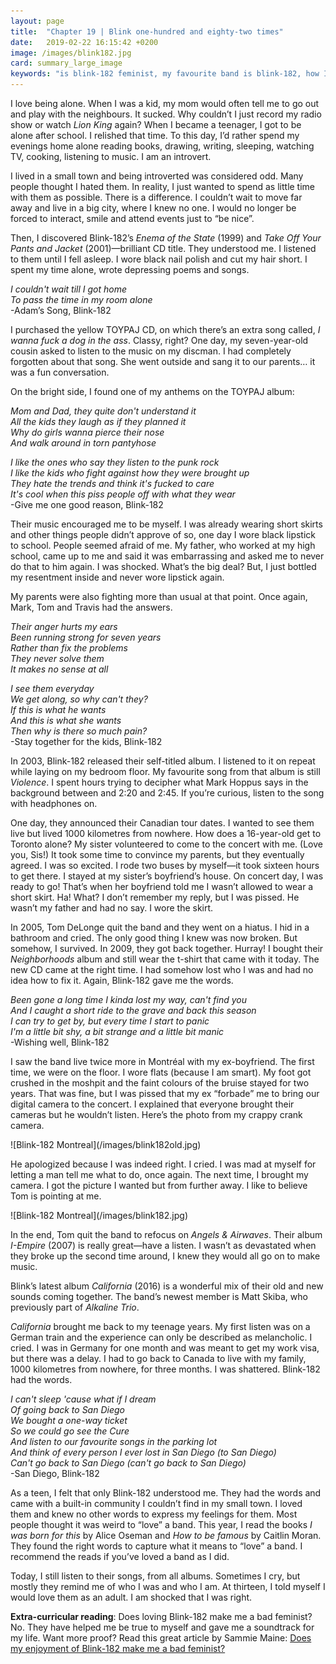 ```yaml
---
layout: page
title:  "Chapter 19 | Blink one-hundred and eighty-two times"
date:   2019-02-22 16:15:42 +0200
image: /images/blink182.jpg
card: summary_large_image
keywords: "is blink-182 feminist, my favourite band is blink-182, how I came to love blink-182, blink-182 and feminism, blink-182 introvert"
---
```

I love being alone. When I was a kid, my mom would often tell me to go out and play with the neighbours. It sucked. Why couldn’t I just record my radio show or watch *Lion King* again? When I became a teenager, I got to be alone after school. I relished that time. To this day, I’d rather spend my evenings home alone reading books, drawing, writing, sleeping, watching TV, cooking, listening to music. I am an introvert.

I lived in a small town and being introverted was considered odd. Many people thought I hated them. In reality, I just wanted to spend as little time with them as possible. There is a difference. I couldn’t wait to move far away and live in a big city, where I knew no one. I would no longer be forced to interact, smile and attend events just to “be nice”. 

Then, I discovered Blink-182’s *Enema of the State* (1999) and *Take Off Your Pants and Jacket* (2001)—brilliant CD title. They understood me. I listened to them until I fell asleep. I wore black nail polish and cut my hair short. I spent my time alone, wrote depressing poems and songs.

*I couldn't wait till I got home  
To pass the time in my room alone*  
-Adam’s Song, Blink-182

I purchased the yellow TOYPAJ CD, on which there’s an extra song called, *I wanna fuck a dog in the ass*. Classy, right? One day, my seven-year-old cousin asked to listen to the music on my discman. I had completely forgotten about that song. She went outside and sang it to our parents… it was a fun conversation.

On the bright side, I found one of my anthems on the TOYPAJ album: 

*Mom and Dad, they quite don't understand it  
All the kids they laugh as if they planned it  
Why do girls wanna pierce their nose  
And walk around in torn pantyhose*

*I like the ones who say they listen to the punk rock  
I like the kids who fight against how they were brought up  
They hate the trends and think it's fucked to care  
It's cool when this piss people off with what they wear*  
-Give me one good reason, Blink-182

Their music encouraged me to be myself. I was already wearing short skirts and other things people didn’t approve of so, one day I wore black lipstick to school. People seemed afraid of me. My father, who worked at my high school, came up to me and said it was embarrassing and asked me to never do that to him again. I was shocked. What’s the big deal? But, I just bottled my resentment inside and never wore lipstick again.

My parents were also fighting more than usual at that point. Once again, Mark, Tom and Travis had the answers.

*Their anger hurts my ears  
Been running strong for seven years  
Rather than fix the problems  
They never solve them  
It makes no sense at all*

*I see them everyday  
We get along, so why can't they?  
If this is what he wants  
And this is what she wants  
Then why is there so much pain?*  
-Stay together for the kids, Blink-182

In 2003, Blink-182 released their self-titled album. I listened to it on repeat while laying on my bedroom floor. My favourite song from that album is still *Violence*. I spent hours trying to decipher what Mark Hoppus says in the background between and 2:20 and 2:45. If you’re curious, listen to the song with headphones on. 

One day, they announced their Canadian tour dates. I wanted to see them live but lived 1000 kilometres from nowhere. How does a 16-year-old get to Toronto alone? My sister volunteered to come to the concert with me. (Love you, Sis!) It took some time to convince my parents, but they eventually agreed. I was so excited. I rode two buses by myself—it took sixteen hours to get there. I stayed at my sister’s boyfriend’s house. On concert day, I was ready to go! That’s when her boyfriend told me I wasn’t allowed to wear a short skirt. Ha! What? I don’t remember my reply, but I was pissed. He wasn’t my father and had no say. I wore the skirt. 

In 2005, Tom DeLonge quit the band and they went on a hiatus. I hid in a bathroom and cried. The only good thing I knew was now broken. But somehow, I survived. In 2009, they got back together. Hurray! I bought their *Neighborhoods* album and still wear the t-shirt that came with it today. The new CD came at the right time. I had somehow lost who I was and had no idea how to fix it. Again, Blink-182 gave me the words.

*Been gone a long time I kinda lost my way, can't find you  
And I caught a short ride to the grave and back this season  
I can try to get by, but every time I start to panic  
I'm a little bit shy, a bit strange and a little bit manic*  
-Wishing well, Blink-182

I saw the band live twice more in Montréal with my ex-boyfriend. The first time, we were on the floor. I wore flats (because I am smart). My foot got crushed in the moshpit and the faint colours of the bruise stayed for two years. That was fine, but I was pissed that my ex “forbade” me to bring our digital camera to the concert. I explained that everyone brought their cameras but he wouldn’t listen. Here’s the photo from my crappy crank camera.

<div class="image center" markdown="1">
![Blink-182 Montreal](/images/blink182old.jpg)
</div>

He apologized because I was indeed right. I cried. I was mad at myself for letting a man tell me what to do, once again. The next time, I brought my camera. I got the picture I wanted but from further away. I like to believe Tom is pointing at me.

<div class="image center" markdown="1">
![Blink-182 Montreal](/images/blink182.jpg)
</div>

In the end, Tom quit the band to refocus on *Angels & Airwaves*. Their album *I-Empire* (2007) is really great—have a listen. I wasn’t as devastated when they broke up the second time around, I knew they would all go on to make music. 

Blink’s latest album *California* (2016) is a wonderful mix of their old and new sounds coming together. The band’s newest member is Matt Skiba, who previously part of *Alkaline Trio*. 

*California* brought me back to my teenage years. My first listen was on a German train and the experience can only be described as melancholic. I cried. I was in Germany for one month and was meant to get my work visa, but there was a delay. I had to go back to Canada to live with my family, 1000 kilometres from nowhere, for three months. I was shattered. Blink-182 had the words.

*I can't sleep 'cause what if I dream  
Of going back to San Diego  
We bought a one-way ticket  
So we could go see the Cure  
And listen to our favourite songs in the parking lot  
And think of every person I ever lost in San Diego (to San Diego)  
Can't go back to San Diego (can't go back to San Diego)*  
-San Diego, Blink-182

As a teen, I felt that only Blink-182 understood me. They had the words and came with a built-in community I couldn’t find in my small town. I loved them and knew no other words to express my feelings for them. Most people thought it was weird to “love” a band. This year, I read the books *I was born for this* by Alice Oseman and *How to be famous* by Caitlin Moran. They found the right words to capture what it means to “love” a band. I recommend the reads if you’ve loved a band as I did.

Today, I still listen to their songs, from all albums. Sometimes I cry, but mostly they remind me of who I was and who I am. At thirteen, I told myself I would love them as an adult. I am shocked that I was right.

**Extra-curricular reading**: Does loving Blink-182 make me a bad feminist? No. They have helped me be true to myself and gave me a soundtrack for my life. Want more proof? Read this great article by Sammie Maine: [Does my enjoyment of Blink-182 make me a bad feminist?](http://drownedinsound.com/in_depth/4148110-does-my-enjoyment-of-blink-182-make-me-a-bad-feminist)
